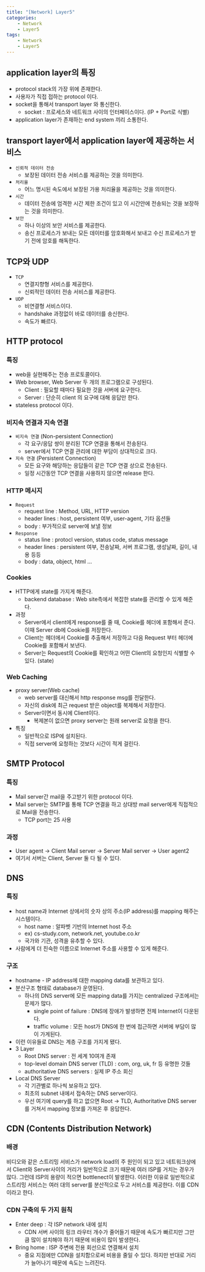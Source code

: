 ```yaml
---
title: "[Network] Layer5"
categories: 
    - Network
    - Layer5
tags:
    - Network
    - Layer5
---
```


## application layer의 특징

- protocol stack의 가장 위에 존재한다.
- 사용자가 직접 접하는 protocol 이다.
- socket을 통해서 transport layer 와 통신한다.
    - socket : 프로세스와 네트워크 사이의 인터페이스이다. (IP + Port로 식별)
- application layer가 존재하는 end system 끼리 소통한다.

## transport layer에서 application layer에 제공하는 서비스

- `신뢰적 데이터 전송`
    - 보장된 데이터 전송 서비스를 제공하는 것을 의미한다.
- `처리율`
    - 어느 명시된 속도에서 보장된 가용 처리율을 제공하는 것을 의미한다.
- `시간`
    - 데이터 전송에 엄격한 시간 제한 조건이 있고 이 시간안에 전송되는 것을 보장하는 것을 의미한다.
- `보안`
    - 하나 이상의 보안 서비스를 제공한다.
    - 송신 프로세스가 보내는 모든 데이터를 암호화해서 보내고 수신 프로세스가 받기 전에 암호를 해독한다.

## TCP와 UDP

- `TCP`
    - 연결지향형 서비스를 제공한다.
    - 신뢰적인 데이터 전송 서비스를 제공한다.
- `UDP`
    - 비연결형 서비스이다.
    - handshake 과정없이 바로 데이터를 송신한다.
    - 속도가 빠르다.

## HTTP protocol

### 특징

- web을 실현해주는 전송 프로토콜이다.
- Web browser, Web Server 두 개의 프로그램으로 구성된다.
    - Client : 필요할 때마다 필요한 것을 서버에 요구한다.
    - Server : 단순히 client 의 요구에 대해 응답만 한다.
- stateless protocol 이다.

### 비지속 연결과 지속 연결

- `비지속 연결` (Non-persistent Connection)
    - 각 요구/응답 쌍이 분리된 TCP 연결을 통해서 전송된다.
    - server에서 TCP 연결 관리에 대한 부담이 상대적으로 크다.
- `지속 연결` (Persistent Connection)
    - 모든 요구와 해당하는 응답들이 같은 TCP 연결 상으로 전송된다.
    - 일정 시간동안 TCP 연결을 사용하지 않으면 release 한다.

### HTTP 메시지

- `Request`
    - request line : Method, URL, HTTP version
    - header lines : host, persistent 여부, user-agent, 기타 옵션들
    - body : 부가적으로 server에 보낼 정보
- `Response`
    - status line : protocl version, status code, status message
    - header lines : persistent 여부, 전송날짜, 서버 프로그램, 생성날짜, 길이, 내용 등등
    - body : data, object, html …

### Cookies

- HTTP에게 state를 가지게 해준다.
    - backend database : Web site측에서 복잡한 state를 관리할 수 있게 해준다.
- 과정
    - Server에서 client에게 response를 줄 때, Cookie를 헤더에 포함해서 준다. 이때 Server db에 Cookie를 저장한다.
    - Client는 헤더에서 Cookie를 추출해서 저장하고 다음 Request 부터 헤더에 Cookie를 포함해서 보낸다.
    - Server는 Request의 Cookie를 확인하고 어떤 Client의 요청인지 식별할 수 있다. (state)

### Web Caching

- proxy server(Web cache)
    - web server를 대신해서 http response msg를 전달한다.
    - 자신의 disk에 최근 request 받은 object를 복제해서 저장한다.
    - Server이면서 동시에 Client이다.
        - 복제본이 없으면 proxy server는 원래 server로 요청을 한다.
- 특징
    - 일반적으로 ISP에 설치된다.
    - 직접 server에 요청하는 것보다 시간이 적게 걸린다.

## SMTP Protocol

### 특징

- Mail server간 mail을 주고받기 위한 protocol 이다.
- Mail server는 SMTP를 통해 TCP 연결을 하고 상대방 mail server에게 직접적으로 Mail을 전송한다.
    - TCP port는 25 사용

### 과정

- User agent → Client Mail server → Server Mail server → User agent2
- 여기서 서버는 Client, Server 둘 다 될 수 있다.

## DNS

### 특징

- host name과 Internet 상에서의 숫자 상의 주소(IP address)를 mapping 해주는 시스템이다.
    - host name : 알파벳 기반의 Internet host 주소
    - ex) cs-study.com, network.net, youtube.co.kr
    - 국가와 기관, 성격을 유추할 수 있다.
- 사람에게 더 친숙한 이름으로 Internet 주소를 사용할 수 있게 해준다.

### 구조

- hostname - IP address에  대한 mapping data를 보관하고 있다.
- 분산구조 형태로 database가 운영된다.
    - 하나의 DNS server에 모든 mapping data를 가지는 centralized 구조에서는 문제가 많다.
        - single point of failure : DNS에 장애가 발생하면 전체 Internet이 다운된다.
        - traffic volume : 모든 host가 DNS에 한 번에 접근하면 서버에 부담이 많이 가게된다.
- 이런 이유들로 DNS는 계층 구조를 가지게 됐다.
- 3 Layer
    - Root DNS server : 전 세계 10여개 존재
    - top-level domain DNS server (TLD) : com, org, uk, fr 등 유명한 것들
    - authoritative DNS servers : 실제 IP 주소 회신
- Local DNS Server
    - 각 기관별로 하나씩 보유하고 있다.
    - 최초의 subnet 내에서 접속하는 DNS server이다.
    - 우선 여기에 query를 하고 없으면 Root → TLD, Authoritative DNS server를 거쳐서 mapping 정보를 가져온 후 응답한다.

## CDN (Contents Distribution Network)

### 배경

비디오와 같은 스트리밍 서비스가 network load의 주 원인이 되고 있고 네트워크상에서 Client와 Server사이의 거리가 일반적으로 크기 때문에 여러 ISP를 거치는 경우가 많다. 그런데 ISP의 용량이 적으면 bottlenect이 발생한다. 이러한 이유로 일반적으로 스트리밍 서비스는 여러 대의 server를 분산적으로 두고 서비스를 제공한다. 이를 CDN이라고 한다.

### CDN 구축의 두 가지 원칙

- Enter deep : 각 ISP network 내에 설치
    - CDN 서버 사이의 링크 라우터 개수가 줄어들기 때문에 속도가 빠르지만 그만큼 많이 설치해야 하기 때문에 비용이 많이 발생한다.
- Bring home : ISP 주변에 전용 회선으로 연결해서 설치
    - 중요 지점에만 CDN을 설치함으로써 비용을 줄일 수 있다. 하지만 반대로 거리가 늘어나기 때문에 속도는 느려진다.